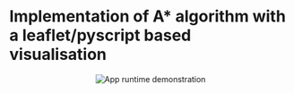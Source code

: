 # Implementation of A* algorithm with a leaflet/pyscript based visualisation
<div align="center">
  <img src="https://github.com/user-attachments/assets/cc279d88-36de-48bc-933d-9b8133aa21fb" alt="App runtime demonstration">
</div>
